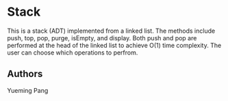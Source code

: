 # Stack
This is a stack (ADT) implemented from a linked list. The methods include push, top, pop, purge, isEmpty, and display. 
Both push and pop are performed at the head of the linked list to achieve O(1) time complexity.
The user can choose which operations to perfrom.
## Authors
Yueming Pang
